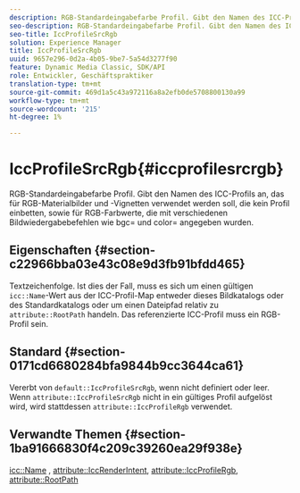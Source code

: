 ```yaml
---
description: RGB-Standardeingabefarbe Profil. Gibt den Namen des ICC-Profils an, das für RGB-Materialbilder und -Vignetten verwendet werden soll, die kein Profil einbetten, sowie für RGB-Farbwerte, die mit verschiedenen Bildwiedergabebefehlen wie bgc= und color= angegeben wurden.
seo-description: RGB-Standardeingabefarbe Profil. Gibt den Namen des ICC-Profils an, das für RGB-Materialbilder und -Vignetten verwendet werden soll, die kein Profil einbetten, sowie für RGB-Farbwerte, die mit verschiedenen Bildwiedergabebefehlen wie bgc= und color= angegeben wurden.
seo-title: IccProfileSrcRgb
solution: Experience Manager
title: IccProfileSrcRgb
uuid: 9657e296-0d2a-4b05-9be7-5a54d3277f90
feature: Dynamic Media Classic, SDK/API
role: Entwickler, Geschäftspraktiker
translation-type: tm+mt
source-git-commit: 469d1a5c43a972116a8a2efb0de5708800130a99
workflow-type: tm+mt
source-wordcount: '215'
ht-degree: 1%

---
```



# IccProfileSrcRgb{#iccprofilesrcrgb}

RGB-Standardeingabefarbe Profil. Gibt den Namen des ICC-Profils an, das für RGB-Materialbilder und -Vignetten verwendet werden soll, die kein Profil einbetten, sowie für RGB-Farbwerte, die mit verschiedenen Bildwiedergabebefehlen wie bgc= und color= angegeben wurden.

## Eigenschaften {#section-c22966bba03e43c08e9d3fb91bfdd465}

Textzeichenfolge. Ist dies der Fall, muss es sich um einen gültigen `icc::Name`-Wert aus der ICC-Profil-Map entweder dieses Bildkatalogs oder des Standardkatalogs oder um einen Dateipfad relativ zu `attribute::RootPath` handeln. Das referenzierte ICC-Profil muss ein RGB-Profil sein.

## Standard {#section-0171cd6680284bfa9844b9cc3644ca61}

Vererbt von `default::IccProfileSrcRgb`, wenn nicht definiert oder leer. Wenn `attribute::IccProfileSrcRgb` nicht in ein gültiges Profil aufgelöst wird, wird stattdessen `attribute::IccProfileRgb` verwendet.

## Verwandte Themen {#section-1ba91666830f4c209c39260ea29f938e}

[icc::Name](../../../../../ir-api/material-cat/image-rendering-api-ref/c-ir-material-catalog/c-ir-icc-profile-map-reference/r-ir-name-icc.md#reference-7a293ede360e433782575f8f6a562ac2) ,  [attribute::IccRenderIntent](../../../../../ir-api/material-cat/image-rendering-api-ref/c-ir-material-catalog/c-ir-attributes-reference/r-ir-iccrenderintent.md#reference-3b80b7a4c25545a593c5076f318b5c40),  [attribute::IccProfileRgb](../../../../../ir-api/material-cat/image-rendering-api-ref/c-ir-material-catalog/c-ir-attributes-reference/r-ir-iccprofilergb.md#reference-cdaad25b155646ffa382d722fd324b30),  [attribute::RootPath](../../../../../ir-api/material-cat/image-rendering-api-ref/c-ir-material-catalog/c-ir-attributes-reference/r-ir-rootpath.md#reference-a4d7c96b62e14fcbad1740c702f160f3)
